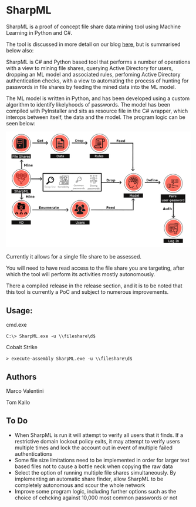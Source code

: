 # SharpML


SharpML is a proof of concept file share data mining tool using Machine Learning in Python and C#.

The tool is discussed in more detail on our blog [here](https://blog.hunniccyber.com/password-hunting-with-ml-in-active-directory/index.html), but is summarised below also:

SharpML is C# and Python based tool that performs a number of operations with a view to mining file shares, querying Active Directory for users, dropping an ML model and associated rules, perfoming Active Directory authentication checks, with a view to automating the process of hunting for passwords in file shares by feeding the mined data into the ML model.

The ML model is written in Python, and has been developed using a custom algorithm to identify likelyhoods of passwords. The model has been compiled with PyInstaller and sits as resource file in the C# wrapper, which interops between itself, the data and the model. The program logic can be seen below:

![Program_logic](img/sharpml_logic.png)

Currently it allows for a single file share to be assessed.

You will need to have read access to the file share you are targeting, after which the tool will perform its activities mostly autonomously.

There a compiled release in the release section, and it is to be noted that this tool is currently a PoC and subject to numerous improvements.

## Usage:

cmd.exe
```
C:\> SharpML.exe -u \\fileshare\d$
```

Cobalt Strike

```
> execute-assembly SharpML.exe -u \\fileshare\d$
```

## Authors

Marco Valentini

Tom Kallo

## To Do

- When SharpML is run it will attempt to verify all users that it finds. If a restrictive domain lockout policy exits, it may attempt to verify users multiple times and lock the account out in event of multiple failed authentications
- Some file size limitations need to be implemented in order for larger text based files not to cause a bottle neck when copying the raw data
- Select the option of running multiple file shares simultaneously. By implementing an automatic share finder, allow SharpML to be completely autonomous and scour the whole network
- Improve some program logic, including further options such as the choice of cehcking against 10,000 most common passwords or not
